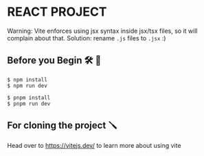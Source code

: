 # REACT PROJECT

Warning: Vite enforces using jsx syntax inside jsx/tsx files, so it will complain about that. Solution: rename `.js` files to `.jsx` :)


## Before you Begin 🛠 🔨

```
$ npm install
$ npm run dev
```

```
$ pnpm install
$ pnpm run dev
```

## For cloning the project 🪛


Head over to https://vitejs.dev/ to learn more about using vite
